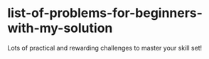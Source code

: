 # list-of-problems-for-beginners-with-my-solution
Lots of practical and rewarding challenges to master your skill set!
